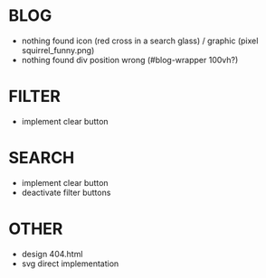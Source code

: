 # BLOG
- nothing found icon (red cross in a search glass) / graphic (pixel squirrel_funny.png)
- nothing found div position wrong (#blog-wrapper 100vh?)

# FILTER
- implement clear button

# SEARCH
- implement clear button
- deactivate filter buttons

# OTHER
- design 404.html
- svg direct implementation 
